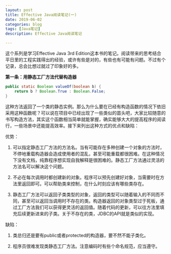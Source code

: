 ```yaml
---
layout: post
title: Effective Java阅读笔记(一)
date: 2019-06-02
categories: blog
tags: [Java笔记]
description: Effective Java阅读笔记

---
```


这个系列是学习Effective Java 3rd Edition这本书的笔记。阅读带来的思考结合平日里的工程实践得出的经验，或许有些是对的，有些也有可能有问题。不过有个记录，总会比想过就过了印象好的多。

**第一条：用静态工厂方法代替构造器**
```java
public static Boolean valueOf(boolean b) {
    return b ? Boolean.True : Boolean.False;
}
```
这种方法返回了一个类的静态实例。那么为什么要在已经有构造函数的情况下依旧采用这种函数呢？可以说在项目中已经出现了一些类似的苗头吧，大家比较随意的书写构造方法，其实这个函数相当简单就能掌握，确实能够大大的提高程序的阅读行，一些场景中还能提高效率。接下来列出这种方式的优点和缺陷：

优势：

1. 可以指定静态工厂方法的方法名。当有可能存在多种创建一个对象的方法时，不停地重载构造器会造成使用者的混乱，甚至可能重载都很困难。在这种情况下没有文档，纯靠程序想实现自我解释是很困难的。静态工厂方法通过灵活的方法名可以解决这个问题。
    
2. 不必在每次调用时都创建新的对象。程序可以预先创建好对象，当需要时在方法里返回即可。可以帮助类来控制，在什么时刻应该有哪些类存在。

3. 静态工厂方法可以返回子类类型的对象，返回的类型可以随着输入的不同而不同，甚至可以返回当调用时不存在的类。构造器返回的对象类型过于死板，通过工厂方法我们可以获得更灵活的返回值。随着代码的更新，可以往方法里填充后续更新进来的子类。关于不存在的类，JDBC的API就是类似的实现。

缺陷：

1. 类总归还是要有public或者protected的构造器，要不然不能子类化。

2. 程序员很难发现类静态工厂方法。注意编码时有些个命名规范，应当遵守。